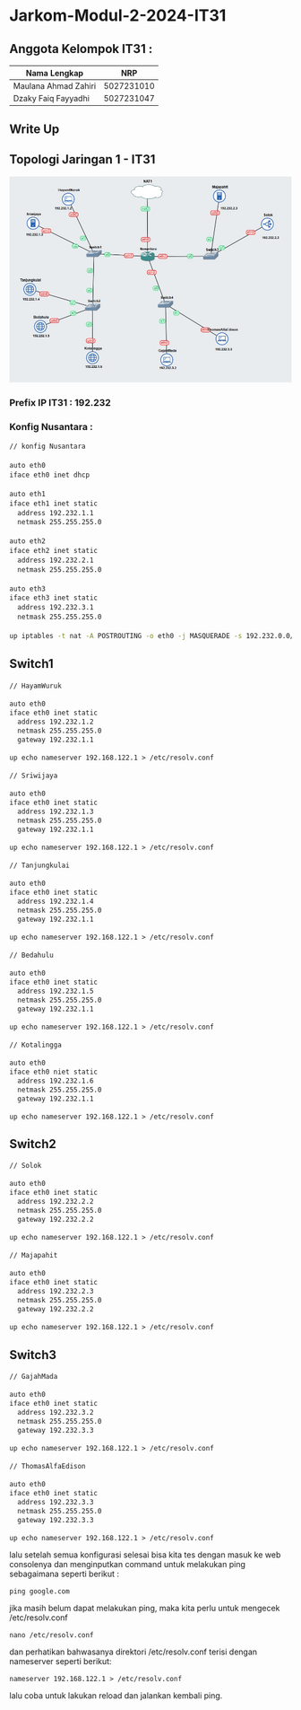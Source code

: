 # Jarkom-Modul-2-2024-IT31

## Anggota Kelompok IT31 :

| Nama Lengkap         | NRP        |
| -------------------- | ---------- |
| Maulana Ahmad Zahiri | 5027231010 |
| Dzaky Faiq Fayyadhi  | 5027231047 |

## Write Up

## Topologi Jaringan 1 - IT31

![alt text](img/topologi-1.jpg)

### Prefix IP IT31 : 192.232

### Konfig Nusantara :

```sh
// konfig Nusantara

auto eth0
iface eth0 inet dhcp

auto eth1
iface eth1 inet static
  address 192.232.1.1
  netmask 255.255.255.0

auto eth2
iface eth2 inet static
  address 192.232.2.1
  netmask 255.255.255.0

auto eth3
iface eth3 inet static
  address 192.232.3.1
  netmask 255.255.255.0

up iptables -t nat -A POSTROUTING -o eth0 -j MASQUERADE -s 192.232.0.0/16
```

## Switch1

```
// HayamWuruk

auto eth0
iface eth0 inet static
  address 192.232.1.2
  netmask 255.255.255.0
  gateway 192.232.1.1

up echo nameserver 192.168.122.1 > /etc/resolv.conf

// Sriwijaya

auto eth0
iface eth0 inet static
  address 192.232.1.3
  netmask 255.255.255.0
  gateway 192.232.1.1

up echo nameserver 192.168.122.1 > /etc/resolv.conf

// Tanjungkulai

auto eth0
iface eth0 inet static
  address 192.232.1.4
  netmask 255.255.255.0
  gateway 192.232.1.1

up echo nameserver 192.168.122.1 > /etc/resolv.conf

// Bedahulu

auto eth0
iface eth0 inet static
  address 192.232.1.5
  netmask 255.255.255.0
  gateway 192.232.1.1

up echo nameserver 192.168.122.1 > /etc/resolv.conf

// Kotalingga

auto eth0
iface eth0 niet static
  address 192.232.1.6
  netmask 255.255.255.0
  gateway 192.232.1.1

up echo nameserver 192.168.122.1 > /etc/resolv.conf
```

## Switch2

```
// Solok

auto eth0
iface eth0 inet static
  address 192.232.2.2
  netmask 255.255.255.0
  gateway 192.232.2.2

up echo nameserver 192.168.122.1 > /etc/resolv.conf

// Majapahit

auto eth0
iface eth0 inet static
  address 192.232.2.3
  netmask 255.255.255.0
  gateway 192.232.2.2

up echo nameserver 192.168.122.1 > /etc/resolv.conf
```

## Switch3

```
// GajahMada

auto eth0
iface eth0 inet static
  address 192.232.3.2
  netmask 255.255.255.0
  gateway 192.232.3.3

up echo nameserver 192.168.122.1 > /etc/resolv.conf

// ThomasAlfaEdison

auto eth0
iface eth0 inet static
  address 192.232.3.3
  netmask 255.255.255.0
  gateway 192.232.3.3

up echo nameserver 192.168.122.1 > /etc/resolv.conf
```

lalu setelah semua konfigurasi selesai bisa kita tes dengan masuk ke web consolenya dan menginputkan command untuk melakukan ping sebagaimana seperti berikut :

```
ping google.com
```

jika masih belum dapat melakukan ping, maka kita perlu untuk mengecek /etc/resolv.conf

```
nano /etc/resolv.conf
```

dan perhatikan bahwasanya direktori /etc/resolv.conf terisi dengan nameserver seperti berikut:

```
nameserver 192.168.122.1 > /etc/resolv.conf
```

lalu coba untuk lakukan reload dan jalankan kembali ping.
